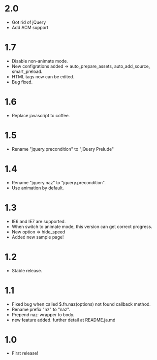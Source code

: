 # 2.0

- Got rid of jQuery
- Add ACM support

# 1.7

- Disable non-animate mode.
- New configrations added -> auto_prepare_assets, auto_add_source, smart_preload.
- HTML tags now can be edited.
- Bug fixed.

# 1.6

- Replace javascript to coffee.

# 1.5

- Rename "jquery.precondition" to "jQuery Prelude"

# 1.4

- Rename "jquery.naz" to "jquery.precondition".
- Use animation by default.

# 1.3

- IE6 and IE7 are supported.
- When switch to animate mode, this version can get correct progress.
- New option => hide_speed
- Added new sample page!

# 1.2

- Stable release.

# 1.1

- Fixed bug when called \$.fn.naz(options) not found callback method.
- Rename prefix "nz" to "naz".
- Prepend naz-wrapper to body.
- new feature added. further detail at README.ja.md

# 1.0

- First release!
